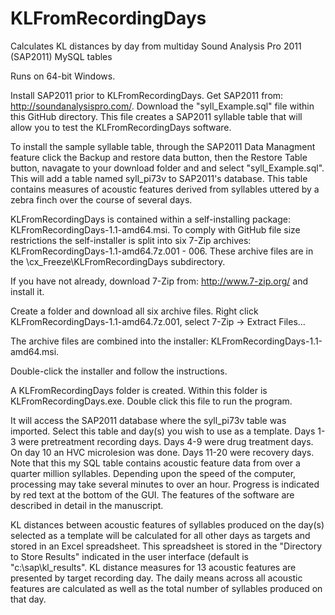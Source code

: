 # KLFromRecordingDays
Calculates KL distances by day from multiday Sound Analysis Pro 2011 (SAP2011) MySQL tables

Runs on 64-bit Windows.

Install SAP2011 prior to KLFromRecordingDays. Get SAP2011 from: http://soundanalysispro.com/. Download the "syll_Example.sql" file within this GitHub directory. This file creates a SAP2011 syllable table that will allow you to test the KLFromRecordingDays software.

To install the sample syllable table, through the SAP2011 Data Managment feature click the Backup and restore data button, then the Restore Table button, navagate to your download folder and and select "syll_Example.sql". This will add a table named syll_pi73v to SAP2011's database. This table contains measures of acoustic features derived from syllables uttered by a zebra finch over the course of several days.

KLFromRecordingDays is contained within a self-installing package: KLFromRecordingDays-1.1-amd64.msi. To comply with GitHub file size restrictions the self-installer is split into six 7-Zip archives: KLFromRecordingDays-1.1-amd64.7z.001 - 006. These archive files are in the \cx_Freeze\KLFromRecordingDays subdirectory.

If you have not already, download 7-Zip from: http://www.7-zip.org/ and install it.

Create a folder and download all six archive files. Right click KLFromRecordingDays-1.1-amd64.7z.001, select 7-Zip -> Extract Files...

The archive files are combined into the installer: KLFromRecordingDays-1.1-amd64.msi.

Double-click the installer and follow the instructions. 

A KLFromRecordingDays folder is created. Within this folder is KLFromRecordingDays.exe. Double click this file to run the program.

It will access the SAP2011 database where the syll_pi73v table was imported. Select this table and day(s) you wish to use as a template. Days 1-3 were pretreatment recording days. Days 4-9 were drug treatment days. On day 10 an HVC microlesion was done. Days 11-20 were recovery days. Note that this my SQL table contains acoustic feature data from over a quarter million syllables. Depending upon the speed of the computer, processing may take several minutes to over an hour. Progress is indicated by red text at the bottom of the GUI. The features of the software are described in detail in the manuscript.

KL distances between acoustic features of syllables produced on the day(s) selected as a template will be calculated for all other days as targets and stored in an Excel spreadsheet. This spreadsheet is stored in the "Directory to Store Results" indicated in the user interface (default is "c:\sap\kl_results". KL distance measures for 13 acoustic features are presented by target recording day. The daily means across all acoustic features are calculated as well as the total number of syllables produced on that day.






